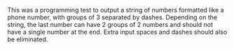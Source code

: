 This was a programming test to output a string of numbers formatted like a phone number, with groups of 3 separated by dashes.  Depending on the string, the last number can have 2 groups of 2 numbers and should not have a single number at the end. Extra input spaces and dashes should also be eliminated.